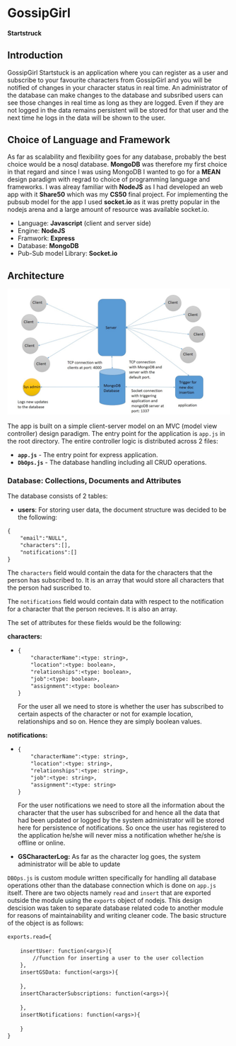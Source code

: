 # GossipGirl
#### Startstruck


## Introduction
GossipGirl Startstuck is an application where you can register as a user and subscribe to your favourite characters from GossipGirl and you will be notified of changes in your character status in real time. An administrator of the database can make changes to the database and subsribed users can see those changes in real time as long as they are logged. Even if they are not logged in the data remains persistent will be stored for that user and the next time he logs in the data will be shown to the user.

## Choice of Language and Framework

As far as scalability and flexibility goes for any database, probably the best choice would be a nosql database. **MongoDB** was therefore my first choice in that regard and since I was using MongoDB I wanted to go for a **MEAN** design paradigm with regrad to choice of programming language and frameworks. I was alreay familiar with **NodeJS** as I had developed an web app with it **Share50** which was my **CS50** final project. For implementing the pubsub model for the app I used **socket.io** as it was pretty popular in the nodejs arena and a large amount of resource was available socket.io.

- Language: **Javascript** (client and server side)
- Engine: **NodeJS**
- Framwork: **Express**
- Database: **MongoDB**
- Pub-Sub model Library: **Socket.io**

## Architecture

![Design and architecture of GossipGirl Starstruck](https://raw.githubusercontent.com/RiflerRick/GossipGirl/master/assets/designGossipGirl.jpg)

The app is built on a simple client-server model on an MVC (model view controller) design paradigm. The entry point for the application is `app.js` in the root directory. The entire controller logic is distributed across 2 files:

- **`app.js`** - The entry point for express application.
- **`DbOps.js`** - The database handling including all CRUD operations.

### Database: Collections, Documents and Attributes

The database consists of 2 tables:
- **users**: For storing user data, the document structure was decided to be the following:
```
{
    "email":"NULL",
    "characters":[],
    "notifications":[]
}
```
The `characters` field would contain the data for the characters that the person has subscribed to. It is an array that would store all characters that the person had suscribed to. 

The `notifications` field would contain data with respect to the notification for a character that the person recieves. It is also an array.

The set of attributes for these fields would be the following:

**characters:**
-   ```
    {
        "characterName":<type: string>,
        "location":<type: boolean>,
        "relationships":<type: boolean>,
        "job":<type: boolean>,
        "assignment":<type: boolean>
    }
    ```
    For the user all we need to store is whether the user has subscribed to certain aspects of the character or not for example location, relationships and so on. Hence they are simply boolean values. 

**notifications:**
-   ```
    {
        "characterName":<type: string>,
        "location":<type: string>,
        "relationships":<type: string>,
        "job":<type: string>,
        "assignment":<type: string>
    }
    ```
    For the user notifications we need to store all the information about the character that the user has subscribed for and hence all the data that had been updated or logged by the system administrator will be stored here for persistence of notifications. So once the user has registered to the application he/she will never miss a notification whether he/she is offline or online.

- **GSCharacterLog:** As far as the character log goes, the system administrator will be able to update 

`DBOps.js` is custom module written specifically for handling all database operations other than the database connection which is done on `app.js` itself. There are two objects namely `read` and `insert` that are exported outside the module using the `exports` object of nodejs. This design descision was taken to separate database related code to another module for reasons of maintainability and writing cleaner code. The basic structure of the object is as follows:

```
exports.read={

    insertUser: function(<args>){
        //function for inserting a user to the user collection
    },
    insertGSData: function(<args>){

    },
    insertCharacterSubscriptions: function(<args>){
        
    },
    insertNotifications: function(<args>){

    }
}
```

